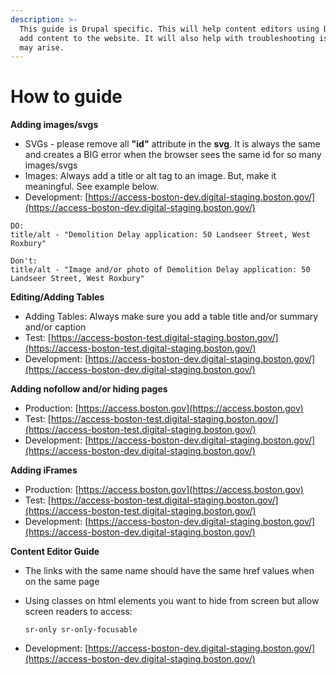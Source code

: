 ```yaml
---
description: >-
  This guide is Drupal specific. This will help content editors using Drupal to
  add content to the website. It will also help with troubleshooting issues that
  may arise.
---
```


# How to guide

**Adding images/svgs**

* SVGs - please remove all **"id"** attribute in the **svg**. It is always the same and creates a BIG error when the browser sees the same id for so many images/svgs
* Images: Always add a title or alt tag to an image. But, make it meaningful. See example below. 
* Development: [https://access-boston-dev.digital-staging.boston.gov/](https://access-boston-dev.digital-staging.boston.gov/)

```text
DO:
title/alt - "Demolition Delay application: 50 Landseer Street, West Roxbury"

Don't:
title/alt - "Image and/or photo of Demolition Delay application: 50 Landseer Street, West Roxbury" 

```

**Editing/Adding Tables**

* Adding Tables: Always make sure you add a table title and/or summary and/or caption
* Test: [https://access-boston-test.digital-staging.boston.gov/](https://access-boston-test.digital-staging.boston.gov/)
* Development: [https://access-boston-dev.digital-staging.boston.gov/](https://access-boston-dev.digital-staging.boston.gov/)

**Adding nofollow and/or hiding pages**

* Production: [https://access.boston.gov](https://access.boston.gov)
* Test: [https://access-boston-test.digital-staging.boston.gov/](https://access-boston-test.digital-staging.boston.gov/)
* Development: [https://access-boston-dev.digital-staging.boston.gov/](https://access-boston-dev.digital-staging.boston.gov/)

**Adding iFrames**

* Production: [https://access.boston.gov](https://access.boston.gov)
* Test: [https://access-boston-test.digital-staging.boston.gov/](https://access-boston-test.digital-staging.boston.gov/)
* Development: [https://access-boston-dev.digital-staging.boston.gov/](https://access-boston-dev.digital-staging.boston.gov/)

**Content Editor Guide**

* The links with the same name should have the same href values when on the same page
* Using classes on html elements you want to hide from screen but allow screen readers to access:

  ```text
  sr-only sr-only-focusable
  ```

* Development: [https://access-boston-dev.digital-staging.boston.gov/](https://access-boston-dev.digital-staging.boston.gov/)

